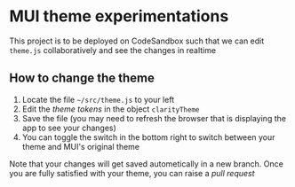# MUI theme experimentations

This project is to be deployed on CodeSandbox such that we can edit `theme.js` collaboratively and see the changes in realtime

## How to change the theme

1. Locate the file `~/src/theme.js` to your left
2. Edit the _theme tokens_ in the object `clarityTheme`
3. Save the file (you may need to refresh the browser that is displaying the app to see your changes)
4. You can toggle the switch in the bottom right to switch between your theme and MUI's original theme

Note that your changes will get saved autometically in a new branch. Once you are fully satisfied with your theme, you can raise a _pull request_
